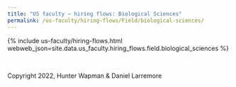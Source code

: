 ```yaml
---
title: "US faculty — hiring flows: Biological Sciences"
permalink: /us-faculty/hiring-flows/Field/biological-sciences/
---
```


{% include us-faculty/hiring-flows.html webweb_json=site.data.us_faculty.hiring_flows.field.biological_sciences %}

<br>

Copyright 2022, Hunter Wapman & Daniel Larremore